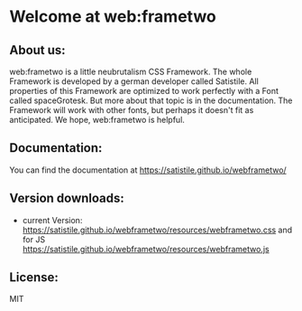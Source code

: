 # Welcome at web:frametwo
## About us:
web:frametwo is a little neubrutalism CSS Framework. The whole Framework is developed by a german developer called Satistile. All properties of this Framework are optimized to work perfectly with a Font called spaceGrotesk. But more about that topic is in the documentation. The Framework will work with other fonts, but perhaps it doesn't fit as anticipated. We hope, web:frametwo is helpful.
## Documentation:
You can find the documentation at https://satistile.github.io/webframetwo/
## Version downloads:
- current Version: https://satistile.github.io/webframetwo/resources/webframetwo.css and for JS https://satistile.github.io/webframetwo/resources/webframetwo.js
## License:
MIT